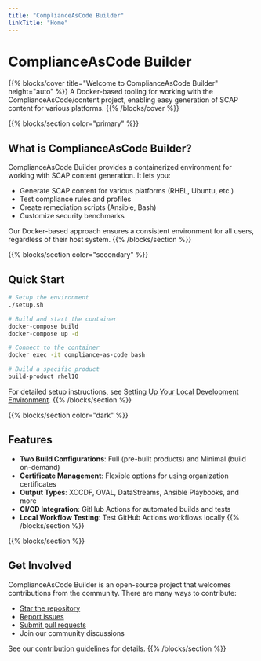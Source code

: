 ```yaml
---
title: "ComplianceAsCode Builder"
linkTitle: "Home"
---
```


# ComplianceAsCode Builder

{{% blocks/cover title="Welcome to ComplianceAsCode Builder" height="auto" %}}
A Docker-based tooling for working with the ComplianceAsCode/content project, enabling easy generation of SCAP content for various platforms.
{{% /blocks/cover %}}

{{% blocks/section color="primary" %}}
## What is ComplianceAsCode Builder?

ComplianceAsCode Builder provides a containerized environment for working with SCAP content generation. It lets you:

- Generate SCAP content for various platforms (RHEL, Ubuntu, etc.)
- Test compliance rules and profiles
- Create remediation scripts (Ansible, Bash) 
- Customize security benchmarks

Our Docker-based approach ensures a consistent environment for all users, regardless of their host system.
{{% /blocks/section %}}

{{% blocks/section color="secondary" %}}
## Quick Start

```bash
# Setup the environment
./setup.sh

# Build and start the container
docker-compose build
docker-compose up -d

# Connect to the container
docker exec -it compliance-as-code bash

# Build a specific product
build-product rhel10
```

For detailed setup instructions, see [Setting Up Your Local Development Environment](/getting-started/setup/).
{{% /blocks/section %}}

{{% blocks/section color="dark" %}}
## Features

- **Two Build Configurations**: Full (pre-built products) and Minimal (build on-demand)
- **Certificate Management**: Flexible options for using organization certificates
- **Output Types**: XCCDF, OVAL, DataStreams, Ansible Playbooks, and more
- **CI/CD Integration**: GitHub Actions for automated builds and tests
- **Local Workflow Testing**: Test GitHub Actions workflows locally
{{% /blocks/section %}}

{{% blocks/section %}}
## Get Involved

ComplianceAsCode Builder is an open-source project that welcomes contributions from the community. There are many ways to contribute:

- [Star the repository](https://github.com/mitre/cac-builder)
- [Report issues](https://github.com/mitre/cac-builder/issues)
- [Submit pull requests](https://github.com/mitre/cac-builder/pulls)
- Join our community discussions

See our [contribution guidelines](/development/contributing/) for details.
{{% /blocks/section %}}